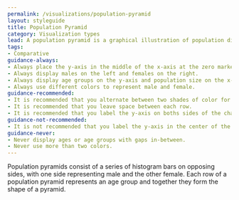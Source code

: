 ```yaml
---
permalink: /visualizations/population-pyramid
layout: styleguide
title: Population Pyramid
category: Visualization types
lead: A population pyramid is a graphical illustration of population distribution across different age groups and genders.
tags:
- Comparative
guidance-always:
- Always place the y-axis in the middle of the x-axis at the zero marker.
- Always display males on the left and females on the right.
- Always display age groups on the y-axis and population size on the x-axis.
- Always use different colors to represent male and female.
guidance-recommended:
- It is recommended that you alternate between two shades of color for each row for improved legibility.
- It is recommended that you leave space between each row.
- It is recommended that you label the y-axis on boths sides of the chart.
guidance-not-recommended:
- It is not recommended that you label the y-axis in the center of the chart.
guidance-never:
- Never display ages or age groups with gaps in-between.
- Never use more than two colors.
---
```


Population pyramids consist of a series of histogram bars on opposing sides, with one side representing male and the other female. Each row of a population pyramid represents an age group and together they form the shape of a pyramid.
